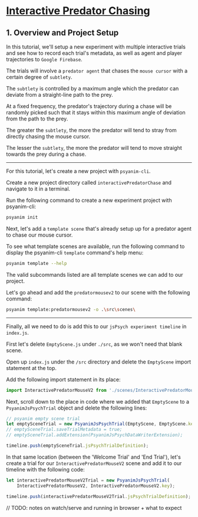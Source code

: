 # <ins>Interactive Predator Chasing</ins>

## 1. Overview and Project Setup

In this tutorial, we'll setup a new experiment with multiple interactive trials and see how to record each trial's metadata, as well as agent and player trajectories to `Google Firebase`.

The trials will involve a `predator agent` that chases the `mouse cursor` with a certain degree of `subtlety`.

The `subtlety` is controlled by a maximum angle which the predator can deviate from a straight-line path to the prey.

At a fixed frequency, the predator's trajectory during a chase will be randomly picked such that it stays within this maximum angle of deviation from the path to the prey.

The greater the `subtlety`, the more the predator will tend to stray from directly chasing the mouse cursor.

The lesser the `subtlety`, the more the predator will tend to move straight towards the prey during a chase.

---

For this tutorial, let's create a new project with `psyanim-cli`.

Create a new project directory called `interactivePredatorChase` and navigate to it in a terminal.

Run the following command to create a new experiment project with psyanim-cli:

```bash
psyanim init
```

Next, let's add a `template scene` that's already setup up for a predator agent to chase our mouse cursor.

To see what template scenes are available, run the following command to display the psyanim-cli `template` command's help menu:

```bash
psyanim template --help
```

The valid subcommands listed are all template scenes we can add to our project.

Let's go ahead and add the `predatormousev2` to our scene with the following command:

```bash
psyanim template:predatormousev2 -o .\src\scenes\
```

---

Finally, all we need to do is add this to our `jsPsych experiment timeline` in `index.js`.

First let's delete `EmptyScene.js` under `./src`, as we won't need that blank scene.

Open up `index.js` under the `/src` directory and delete the `EmptyScene` import statement at the top.

Add the following import statement in its place:

```js
import InteractivePredatorMouseV2 from './scenes/InteractivePredatorMouseV2.js';
```

Next, scroll down to the place in code where we added that `EmptyScene` to a `PsyanimJsPsychTrial` object and delete the following lines:

```js
// psyanim empty scene trial
let emptySceneTrial = new PsyanimJsPsychTrial(EmptyScene, EmptyScene.key);
// emptySceneTrial.saveTrialMetadata = true;
// emptySceneTrial.addExtension(PsyanimJsPsychDataWriterExtension);

timeline.push(emptySceneTrial.jsPsychTrialDefinition);
```

In that same location (between the 'Welcome Trial' and 'End Trial'), let's create a trial for our `InteractivePredatorMouseV2` scene and add it to our timeline with the following code:

```js
let interactivePredatorMouseV2Trial = new PsyanimJsPsychTrial(
    InteractivePredatorMouseV2, InteractivePredatorMouseV2.key);

timeline.push(interactivePredatorMouseV2Trial.jsPsychTrialDefinition);
```

// TODO: notes on watch/serve and running in browser + what to expect